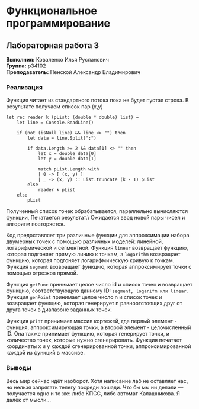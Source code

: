 ﻿# Функциональное программирование
## Лабораторная работа 3

<b>Выполнил:</b> Коваленко Илья Русланович \
<b>Группа:</b> p34102 \
<b>Преподаватель:</b> Пенской Александр Владимирович

### Реализация
Функция читает из стандартного потока пока не будет пустая строка. 
В результате получаем список пар (x,y) 
```f#
let rec reader k (pList: (double * double) list) =
    let line = Console.ReadLine()

    if (not (isNull line) && line <> "") then
        let data = line.Split(";")

        if data.Length >= 2 && data[1] <> "" then
            let x = double data[0]
            let y = double data[1]

            match pList.Length with
            | 0 -> [ (x, y) ]
            | _ -> (x, y) :: List.truncate (k - 1) pList
        else
            reader k pList
    else
        pList

```
Полученный список точек обрабатывается, параллельно вычисляются функции, Печатается результат.\ 
Ожидается ввод новой пары чисел и алгоритм повторяется.

Код предоставляет три различные функции для аппроксимации набора двумерных точек с помощью различных моделей: линейной, логарифмической и сегментной. Функция `linear` возвращает функцию, которая подгоняет прямую линию к точкам, а `logarithm` возвращает функцию, которая подгоняет логарифмическую кривую к точкам. Функция `segment` возвращает функцию, которая аппроксимирует точки с помощью отрезков прямой.

Функция `getFunc` принимает целое число id и список точек и возвращает функцию, соответствующую данному ID: `segment, logarifm или linear`. Функция `genPoint` принимает целое число n и список точек и возвращает функцию, которая генерирует n равноотстоящих друг от друга точек в диапазоне заданных точек.

Функция `print` принимает массив кортежей, где первый элемент - функция, аппроксимирующая точки, а второй элемент - целочисленный ID. Она также принимает функцию, которая генерирует точки, и количество точек, которые нужно сгенерировать. Функция печатает координаты x и y каждой сгенерированной точки, аппроксимированной каждой из функций в массиве.

### Выводы 
Весь мир сейчас идёт наоборот. Хотя написание лаб не оставляет нас, но нельзя запрягать телегу посреди лошади. Что бы мы ни делали — получается одно и то же: либо КПСС, либо автомат Калашникова. Я далёк от мысли…
